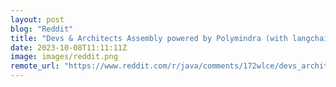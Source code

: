 ```yaml
---
layout: post
blog: "Reddit"
title: "Devs & Architects Assembly powered by Polymindra (with langchain4j / Spring Boot)"
date: 2023-10-08T11:11:11Z
image: images/reddit.png
remote_url: "https://www.reddit.com/r/java/comments/172wlce/devs_architects_assembly_powered_by_polymindra/"
---
```


